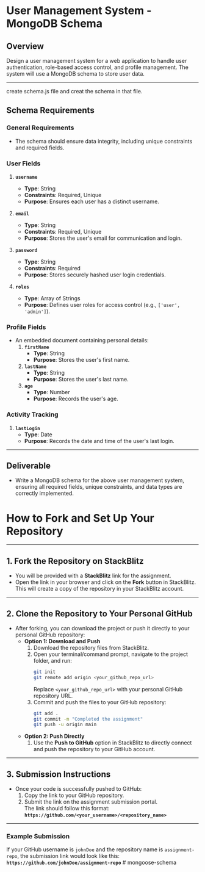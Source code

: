 # **User Management System - MongoDB Schema**

## **Overview**

Design a user management system for a web application to handle user authentication, role-based access control, and profile management. The system will use a MongoDB schema to store user data.

---

create schema.js file and creat the schema in that file.

## **Schema Requirements**

### **General Requirements**

- The schema should ensure data integrity, including unique constraints and required fields.

### **User Fields**

1. **`username`**

   - **Type**: String
   - **Constraints**: Required, Unique
   - **Purpose**: Ensures each user has a distinct username.

2. **`email`**

   - **Type**: String
   - **Constraints**: Required, Unique
   - **Purpose**: Stores the user's email for communication and login.

3. **`password`**

   - **Type**: String
   - **Constraints**: Required
   - **Purpose**: Stores securely hashed user login credentials.

4. **`roles`**
   - **Type**: Array of Strings
   - **Purpose**: Defines user roles for access control (e.g., `['user', 'admin']`).

### **Profile Fields**

- An embedded document containing personal details:
  1. **`firstName`**
     - **Type**: String
     - **Purpose**: Stores the user's first name.
  2. **`lastName`**
     - **Type**: String
     - **Purpose**: Stores the user's last name.
  3. **`age`**
     - **Type**: Number
     - **Purpose**: Records the user's age.

### **Activity Tracking**

1. **`lastLogin`**
   - **Type**: Date
   - **Purpose**: Records the date and time of the user's last login.

---

## **Deliverable**

- Write a MongoDB schema for the above user management system, ensuring all required fields, unique constraints, and data types are correctly implemented.

# **How to Fork and Set Up Your Repository**

---

## **1. Fork the Repository on StackBlitz**

- You will be provided with a **StackBlitz** link for the assignment.
- Open the link in your browser and click on the **Fork** button in StackBlitz.  
  This will create a copy of the repository in your StackBlitz account.

---

## **2. Clone the Repository to Your Personal GitHub**

- After forking, you can download the project or push it directly to your personal GitHub repository:
  - **Option 1: Download and Push**
    1. Download the repository files from StackBlitz.
    2. Open your terminal/command prompt, navigate to the project folder, and run:
       ```bash
       git init
       git remote add origin <your_github_repo_url>
       ```
       Replace `<your_github_repo_url>` with your personal GitHub repository URL.
    3. Commit and push the files to your GitHub repository:
       ```bash
       git add .
       git commit -m "Completed the assignment"
       git push -u origin main
       ```
  - **Option 2: Push Directly**
    1. Use the **Push to GitHub** option in StackBlitz to directly connect and push the repository to your GitHub account.

---

## **3. Submission Instructions**

- Once your code is successfully pushed to GitHub:
  1. Copy the link to your GitHub repository.
  2. Submit the link on the assignment submission portal.  
     The link should follow this format:  
     **`https://github.com/<your_username>/<repository_name>`**

---

### **Example Submission**

If your GitHub username is `johnDoe` and the repository name is `assignment-repo`, the submission link would look like this:  
**`https://github.com/johnDoe/assignment-repo`**
#   m o n g o o s e - s c h e m a  
 